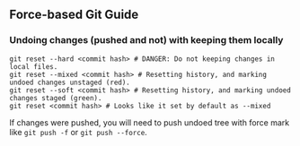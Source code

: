 ## Force-based Git Guide

### Undoing changes (pushed and not) with keeping them locally
```shell
git reset --hard <commit hash> # DANGER: Do not keeping changes in local files.
git reset --mixed <commit hash> # Resetting history, and marking undoed changes unstaged (red).
git reset --soft <commit hash> # Resetting history, and marking undoed changes staged (green).
git reset <commit hash> # Looks like it set by default as --mixed
```

If changes were pushed, you will need to push undoed tree with force mark like `git push -f` or `git push --force`.
